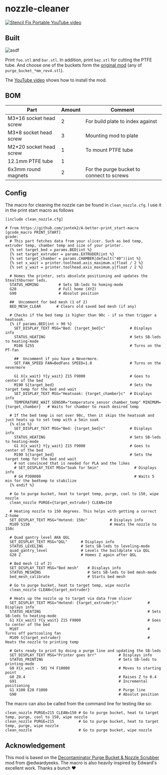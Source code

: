 # nozzle-cleaner
[![Stencil Fix Portable YouTube video](https://i.ytimg.com/vi/Am3ztQIkss0/maxresdefault.jpg)](https://youtu.be/Am3ztQIkss0 "Stencil  Fix Portable")

## Built
![asdf](images/cleaner_render.png)

Print `foo.stl` and `bar.stl`. In addition, print `baz.stl` for cutting the PTFE tube. And choose one of the buckets form the [original mod](https://github.com/VoronDesign/VoronUsers/tree/main/orphaned_mods/edwardyeeks/Decontaminator_Purge_Bucket_%26_Nozzle_Scrubber/STLs) (any of `purge_bucket_*mm_rev4.stl`).

The [YouTube video](https://youtu.be/Am3ztQIkss0) shows how to install the mod.

## BOM
 | Part | Amount | Comment |
 |---|---|---|
 | M3*16 socket head screw | 2 | For build plate to index against |
 | M3*8 socket head screw | 3 | Mounting mod to plate |
 | M2*20 socket head screw | 1 | To mount PTFE tube |
 | 12.1mm PTFE tube | 1 |  |
 | 6x3mm round magnets | 2 | For the purge bucket to connect to screws |

## Config
The macro for cleaning the nozzle can be found in `clean_nozzle.cfg`. I use it in the print start macro as follows

```
[include clean_nozzle.cfg]

# from https://github.com/jontek2/A-better-print_start-macro
[gcode_macro PRINT_START]
gcode:
  # This part fetches data from your slicer. Such as bed temp, extruder temp, chamber temp and size of your printer.
  {% set target_bed = params.BED|int %}
  {% set target_extruder = params.EXTRUDER|int %}
  {% set target_chamber = params.CHAMBER|default("40")|int %}
  {% set x_wait = printer.toolhead.axis_maximum.x|float / 2 %}
  {% set y_wait = printer.toolhead.axis_maximum.y|float / 2 %}

  # Homes the printer, sets absolute positioning and updates the Stealthburner leds.
  STATUS_HOMING         # Sets SB-leds to homing-mode
  G28                   # Full home (XYZ)
  G90                   # Absolut position

  ##  Uncomment for bed mesh (1 of 2)
  BED_MESH_CLEAR       # Clears old saved bed mesh (if any)

  # Checks if the bed temp is higher than 90c - if so then trigger a heatsoak.
  {% if params.BED|int > 90 %}
    SET_DISPLAY_TEXT MSG="Bed: {target_bed}c"           # Displays info
    STATUS_HEATING                                      # Sets SB-leds to heating-mode
    M106 S255                                           # Turns on the PT-fan

    ##  Uncomment if you have a Nevermore.
    SET_FAN_SPEED FAN=BedFans SPEED=1.0                 # Turns on the nevermore

    G1 X{x_wait} Y{y_wait} Z15 F9000                    # Goes to center of the bed
    M190 S{target_bed}                                  # Sets the target temp for the bed and wait
    SET_DISPLAY_TEXT MSG="Heatsoak: {target_chamber}c"  # Displays info
    TEMPERATURE_WAIT SENSOR="temperature_sensor chamber_temp" MINIMUM={target_chamber}   # Waits for chamber to reach desired temp

  # If the bed temp is not over 90c, then it skips the heatsoak and just heats up to set temp with a 5min soak
  {% else %}
    SET_DISPLAY_TEXT MSG="Bed: {target_bed}c"           # Displays info
    STATUS_HEATING                                      # Sets SB-leds to heating-mode
    G1 X{x_wait} Y{y_wait} Z15 F9000                    # Goes to center of the bed
    M190 S{target_bed}                                  # Sets the target temp for the bed and wait
    # not convinced that is needed for PLA and the likes
    # SET_DISPLAY_TEXT MSG="Soak for 5min"                # Displays info
    # G4 P300000                                          # Waits 5 min for the bedtemp to stabilize
  {% endif %}

  # Go to purge bucket, heat to target temp, purge, cool to 150, wipe nozzle
  clean_nozzle PURGE={target_extruder} CLEAN=150

  # Heating nozzle to 150 degrees. This helps with getting a correct Z-home
  SET_DISPLAY_TEXT MSG="Hotend: 150c"          # Displays info
  M109 S150                                    # Heats the nozzle to 150c

  # Quad gantry level AKA QGL
  SET_DISPLAY_TEXT MSG="QGL"      # Displays info
  STATUS_LEVELING                 # Sets SB-leds to leveling-mode
  quad_gantry_level               # Levels the buildplate via QGL
  G28 Z                           # Homes Z again after QGL

  # Bed mesh (2 of 2)
  SET_DISPLAY_TEXT MSG="Bed mesh"    # Displays info
  STATUS_MESHING                     # Sets SB-leds to bed mesh-mode
  bed_mesh_calibrate                 # Starts bed mesh

  # Go to purge bucket, heat to target temp, wipe nozzle
  clean_nozzle CLEAN={target_extruder}

  # Heats up the nozzle up to target via data from slicer
  SET_DISPLAY_TEXT MSG="Hotend: {target_extruder}c"             # Displays info
  STATUS_HEATING                                                # Sets SB-leds to heating-mode
  G1 X{x_wait} Y{y_wait} Z15 F9000                              # Goes to center of the bed
  M107                                                          # Turns off partcooling fan
  M109 S{target_extruder}                                       # Heats the nozzle to printing temp

  # Gets ready to print by doing a purge line and updating the SB-leds
  SET_DISPLAY_TEXT MSG="Printer goes brr"          # Displays info
  STATUS_PRINTING                                  # Sets SB-leds to printing-mode
  G0 X{x_wait - 50} Y4 F10000                      # Moves to starting point
  G0 Z0.4                                          # Raises Z to 0.4
  G91                                              # Incremental positioning 
  G1 X100 E20 F1000                                # Purge line
  G90                                              # Absolut position
```

The macro can also be called from the command line for testing like so:

```
clean_nozzle PURGE=215 CLEAN=150 # Go to purge bucket, heat to target temp, purge, cool to 150, wipe nozzle
clean_nozzle PURGE=215           # Go to purge bucket, heat to target temp, purge, wipe nozzle
clean_nozzle                     # Go to purge bucket, wipe nozzle
```

## Acknowledgement
This mod is based on the [Decontaminator Purge Bucket & Nozzle Scrubber](https://github.com/VoronDesign/VoronUsers/tree/main/orphaned_mods/edwardyeeks/Decontaminator_Purge_Bucket_%26_Nozzle_Scrubber) mod from @edwardyeeks. The macro is also heavily inspired by Edward's excellent work. Thanks a bunch ❤️